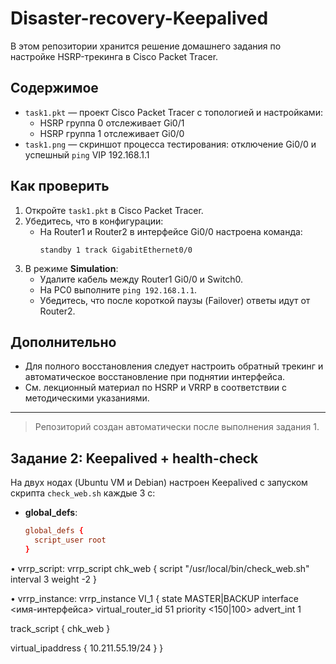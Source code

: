 # Disaster-recovery-Keepalived

В этом репозитории хранится решение домашнего задания по настройке HSRP-трекинга в Cisco Packet Tracer.

## Содержимое

- `task1.pkt` — проект Cisco Packet Tracer с топологией и настройками:
  - HSRP группа 0 отслеживает Gi0/1
  - HSRP группа 1 отслеживает Gi0/0
- `task1.png` — скриншот процесса тестирования: отключение Gi0/0 и успешный `ping` VIP 192.168.1.1

## Как проверить

1. Откройте `task1.pkt` в Cisco Packet Tracer.  
2. Убедитесь, что в конфигурации:
   - На Router1 и Router2 в интерфейсе Gi0/0 настроена команда:
     ```
     standby 1 track GigabitEthernet0/0
     ```
3. В режиме **Simulation**:
   - Удалите кабель между Router1 Gi0/0 и Switch0.  
   - На PC0 выполните `ping 192.168.1.1`.  
   - Убедитесь, что после короткой паузы (Failover) ответы идут от Router2.

## Дополнительно

- Для полного восстановления следует настроить обратный трекинг и автоматическое восстановление при поднятии интерфейса.  
- См. лекционный материал по HSRP и VRRP в соответствии с методическими указаниями.

---

> Репозиторий создан автоматически после выполнения задания 1.

## Задание 2: Keepalived + health-check

На двух нодах (Ubuntu VM и Debian) настроен Keepalived с запуском скрипта `check_web.sh` каждые 3 с:

- **global_defs**:  
  ```conf
  global_defs {
    script_user root
  }

•	vrrp_script:
vrrp_script chk_web {
  script "/usr/local/bin/check_web.sh"
  interval 3
  weight -2
}

•	vrrp_instance:
vrrp_instance VI_1 {
  state MASTER|BACKUP
  interface <имя-интерфейса>
  virtual_router_id 51
  priority <150|100>
  advert_int 1

  track_script {
    chk_web
  }

  virtual_ipaddress {
    10.211.55.19/24
  }
}
